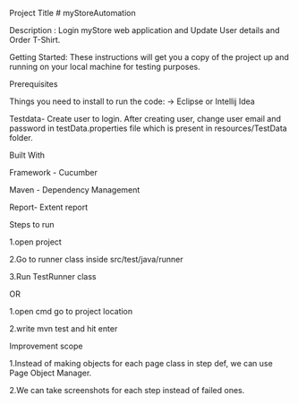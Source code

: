 Project Title # myStoreAutomation

Description : Login myStore web application and Update User details and Order T-Shirt.

Getting Started: These instructions will get you a copy of the project up and running on your local machine for testing purposes.

Prerequisites

Things you need to install to run the code: -> Eclipse or Intellij Idea

Testdata- Create user to login. After creating user, change user email and password in testData.properties file which is present in resources/TestData folder.

Built With

Framework - Cucumber

Maven - Dependency Management

Report- Extent report

Steps to run

1.open project

2.Go to runner class inside src/test/java/runner

3.Run TestRunner class

OR

1.open cmd go to project location

2.write mvn test and hit enter

Improvement scope

1.Instead of making objects for each page class in step def, we can use Page Object Manager.

2.We can take screenshots for each step instead of failed ones.
